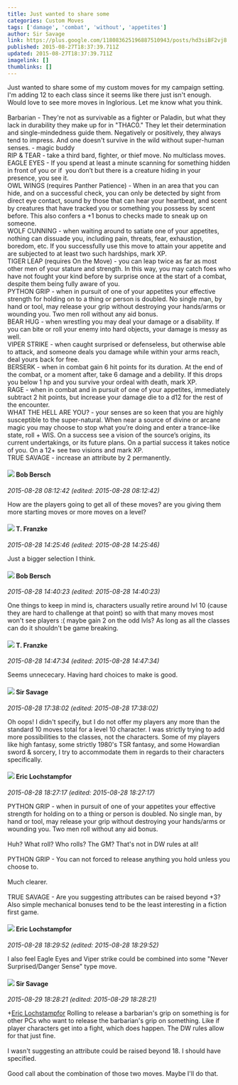 ```yaml
---
title: Just wanted to share some
categories: Custom Moves
tags: ['damage', 'combat', 'without', 'appetites']
author: Sir Savage
link: https://plus.google.com/118083625196887510943/posts/hd3siBF2vj8
published: 2015-08-27T18:37:39.711Z
updated: 2015-08-27T18:37:39.711Z
imagelink: []
thumblinks: []
---
```


Just wanted to share some of my custom moves for my campaign setting. I&#39;m adding 12 to each class since it seems like there just isn&#39;t enough. Would love to see more moves in Inglorious. Let me know what you think.<br /><br />Barbarian - They&#39;re not as survivable as a fighter or Paladin, but what they lack in durability they make up for in &quot;THAC0.&quot; They let their determination and single-mindedness guide them. Negatively or positively, they always tend to impress. And one doesn&#39;t survive in the wild without super-human senses. - magic buddy<br />RIP &amp; TEAR - take a third bard, fighter, or thief move. No multiclass moves.<br />EAGLE EYES - If you spend at least a minute scanning for something hidden in front of you or if  you don’t but there is a creature hiding in your presence, you see it.<br />OWL WINGS (requires Panther Patience) - When in an area that you can hide, and on a successful check, you can only be detected by sight from direct eye contact, sound by those that can hear your heartbeat, and scent by creatures that have tracked you or something you possess by scent before. This also confers a +1 bonus to checks made to sneak up on someone.<br />WOLF CUNNING - when waiting around to satiate one of your appetites, nothing can dissuade you, including pain, threats, fear, exhaustion, boredom, etc. If you successfully use this move to attain your appetite and are subjected to at least two such hardships, mark XP.<br />TIGER LEAP (requires On the Move) - you can leap twice as far as most other men of your stature and strength. In this way, you may catch foes who have not fought your kind before by surprise once at the start of a combat, despite them being fully aware of you. <br />PYTHON GRIP - when in pursuit of one of your appetites your effective strength for holding on to a thing or person is doubled. No single man, by hand or tool, may release your grip without destroying your hands/arms or wounding you. Two men roll without any aid bonus.<br />BEAR HUG - when wrestling you may deal your damage or a disability. If you can bite or roll your enemy into hard objects, your damage is messy as well.<br />VIPER STRIKE - when caught surprised or defenseless, but otherwise able to attack, and someone deals you damage while within your arms reach, deal yours back for free.<br />BERSERK - when in combat gain 6 hit points for its duration. At the end of the combat, or a moment after, take 6 damage and a debility. If this drops you below 1 hp and you survive your ordeal with death, mark XP.<br />RAGE - when in combat and in pursuit of one of your appetites, immediately subtract 2 hit points, but increase your damage die to a d12 for the rest of the encounter.<br />WHAT THE HELL ARE YOU? - your senses are so keen that you are highly susceptible to the super-natural. When near a source of divine or arcane magic you may choose to stop what you’re doing and enter a trance-like state, roll + WIS. On a success see a vision of the source’s origins, its current undertakings, or its future plans. On a partial success it takes notice of you. On a 12+ see two visions and mark XP.<br />TRUE SAVAGE - increase an attribute by 2 permanently.
<div id='comment z123sfkxupvsczvrm04cgfli5rufzj3adgk'>
  <h4><img src='{{site.baseurl}}//images/avatars/104114416005078040484_photo.jpg'> Bob Bersch</h4>
      <p><cite>2015-08-28 08:12:42 (edited: 2015-08-28 08:12:42)</cite></p>
        <p>How are the players going to get all of these moves? are you giving them more starting moves or more moves on a level?</p>
</div>
        

<div id='comment z123sfkxupvsczvrm04cgfli5rufzj3adgk'>
  <h4><img src='{{site.baseurl}}//images/avatars/110330901807759406775_photo.jpg'> T. Franzke</h4>
      <p><cite>2015-08-28 14:25:46 (edited: 2015-08-28 14:25:46)</cite></p>
        <p>Just a bigger selection I think.</p>
</div>
        

<div id='comment z123sfkxupvsczvrm04cgfli5rufzj3adgk'>
  <h4><img src='{{site.baseurl}}//images/avatars/104114416005078040484_photo.jpg'> Bob Bersch</h4>
      <p><cite>2015-08-28 14:40:23 (edited: 2015-08-28 14:40:23)</cite></p>
        <p>One things to keep in mind is, characters usually retire around lvl 10 (cause they are hard to challenge at that point) so with that many moves most won&#39;t see players :( maybe gain 2 on the odd lvls? As long as all the classes can do it shouldn&#39;t be game breaking.</p>
</div>
        

<div id='comment z123sfkxupvsczvrm04cgfli5rufzj3adgk'>
  <h4><img src='{{site.baseurl}}//images/avatars/110330901807759406775_photo.jpg'> T. Franzke</h4>
      <p><cite>2015-08-28 14:47:34 (edited: 2015-08-28 14:47:34)</cite></p>
        <p>Seems unnececary. Having hard choices to make is good. </p>
</div>
        

<div id='comment z123sfkxupvsczvrm04cgfli5rufzj3adgk'>
  <h4><img src='{{site.baseurl}}//images/avatars/118083625196887510943_photo.jpg'> Sir Savage</h4>
      <p><cite>2015-08-28 17:38:02 (edited: 2015-08-28 17:38:02)</cite></p>
        <p>Oh oops! I didn&#39;t specify, but I do not offer my players any more than the standard 10 moves total for a level 10 character. I was strictly trying to add more possibilities to the classes, not the characters. Some of my players like high fantasy, some strictly 1980&#39;s TSR fantasy, and some Howardian sword &amp; sorcery, I try to accommodate them in regards to their characters specifically.</p>
</div>
        

<div id='comment z123sfkxupvsczvrm04cgfli5rufzj3adgk'>
  <h4><img src='{{site.baseurl}}//images/avatars/104811112088336879051_photo.jpg'> Eric Lochstampfor</h4>
      <p><cite>2015-08-28 18:27:17 (edited: 2015-08-28 18:27:17)</cite></p>
        <p>PYTHON GRIP - when in pursuit of one of your appetites your effective strength for holding on to a thing or person is doubled. No single man, by hand or tool, may release your grip without destroying your hands/arms or wounding you. Two men roll without any aid bonus.<br /><br />Huh? What roll? Who rolls? The GM? That&#39;s not in DW rules at all!<br /><br />PYTHON GRIP - You can not forced to release anything you hold unless you choose to.<br /><br />Much clearer.<br /><br />TRUE SAVAGE - Are you suggesting attributes can be raised beyond +3? Also simple mechanical bonuses tend to be the least interesting in a fiction first game.</p>
</div>
        

<div id='comment z123sfkxupvsczvrm04cgfli5rufzj3adgk'>
  <h4><img src='{{site.baseurl}}//images/avatars/104811112088336879051_photo.jpg'> Eric Lochstampfor</h4>
      <p><cite>2015-08-28 18:29:52 (edited: 2015-08-28 18:29:52)</cite></p>
        <p>I also feel Eagle Eyes and Viper strike could be combined into some &quot;Never Surprised/Danger Sense&quot; type move.</p>
</div>
        

<div id='comment z123sfkxupvsczvrm04cgfli5rufzj3adgk'>
  <h4><img src='{{site.baseurl}}//images/avatars/118083625196887510943_photo.jpg'> Sir Savage</h4>
      <p><cite>2015-08-29 18:28:21 (edited: 2015-08-29 18:28:21)</cite></p>
        <p><span class="proflinkWrapper"><span class="proflinkPrefix">+</span><a class="proflink" href="https://plus.google.com/104811112088336879051" oid="104811112088336879051">Eric Lochstampfor</a></span> Rolling to release a barbarian&#39;s grip on something is for other PCs who want to release the barbarian&#39;s grip on something. Like if player characters get into a fight, which does happen. The DW rules allow for that just fine.<br /><br />I wasn&#39;t suggesting an attribute could be raised beyond 18. I should have specified.<br /><br />Good call about the combination of those two moves. Maybe I&#39;ll do that.</p>
</div>
        